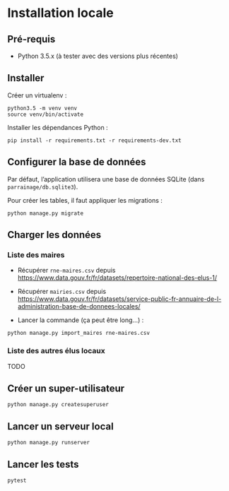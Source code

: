 # Installation locale

## Pré-requis

- Python 3.5.x (à tester avec des versions plus récentes)

## Installer

Créer un virtualenv :
```
python3.5 -m venv venv
source venv/bin/activate
```

Installer les dépendances Python :
```
pip install -r requirements.txt -r requirements-dev.txt
```


## Configurer la base de données

Par défaut, l’application utilisera une base de données SQLite (dans `parrainage/db.sqlite3`).

Pour créer les tables, il faut appliquer les migrations :
```
python manage.py migrate
```


## Charger les données

### Liste des maires

- Récupérer `rne-maires.csv` depuis https://www.data.gouv.fr/fr/datasets/repertoire-national-des-elus-1/

- Récupérer `mairies.csv` depuis https://www.data.gouv.fr/fr/datasets/service-public-fr-annuaire-de-l-administration-base-de-donnees-locales/

- Lancer la commande (ça peut être long...) :
```
python manage.py import_maires rne-maires.csv
```

### Liste des autres élus locaux

TODO


## Créer un super-utilisateur

```
python manage.py createsuperuser
```


## Lancer un serveur local

```
python manage.py runserver
```


## Lancer les tests

```
pytest
```

